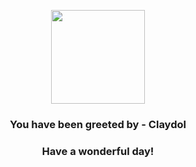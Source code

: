 <p align="center">
    <img src="https://raw.githubusercontent.com/PokeAPI/sprites/master/sprites/pokemon/344.png" width="150" height="150">
</p>
<h3 align="center">You have been greeted by - <b>Claydol</b></h3>
<h3 align="center">Have a wonderful day!</h3>
